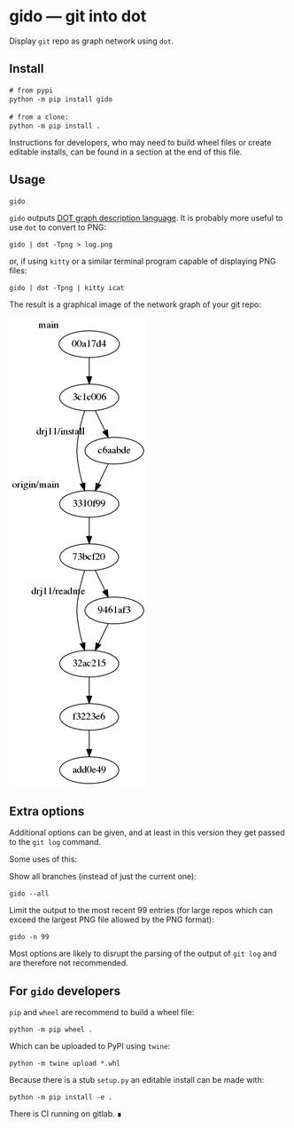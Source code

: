 # gido — git into dot

Display `git` repo as graph network using `dot`.

## Install

    # from pypi
    python -m pip install gido

    # from a clone:
    python -m pip install .

Instructions for developers, who may need to build wheel files
or create editable installs, can be found in a section at the
end of this file.

## Usage

    gido

`gido` outputs [DOT graph description language](https://en.wikipedia.org/wiki/DOT_%28graph_description_language%29).
It is probably more useful to use `dot` to convert to PNG:

    gido | dot -Tpng > log.png

or, if using `kitty` or a similar terminal program capable of
displaying PNG files:

    gido | dot -Tpng | kitty icat

The result is a graphical image of the network graph of your git
repo:

![A directed graph showing this repo's ancestral structure](asset/example-202012.png "output of gido | dot -Tpng")

## Extra options

Additional options can be given, and at least in this
version they get passed to the `git log` command.

Some uses of this:

Show all branches (instead of just the current one):

    gido --all

Limit the output to the most recent 99 entries (for large repos
which can exceed the largest PNG file allowed by the PNG
format):

    gido -n 99

Most options are likely to disrupt the parsing of the output of
`git log` and are therefore not recommended.

## For `gido` developers

`pip` and `wheel` are recommend to build a wheel file:

    python -m pip wheel .

Which can be uploaded to PyPI using `twine`:

    python -m twine upload *.whl

Because there is a stub `setup.py` an editable install can be
made with:

    python -m pip install -e .

There is CI running on gitlab.
∎
